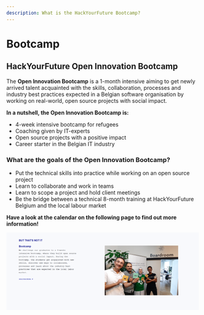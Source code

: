 ```yaml
---
description: What is the HackYourFuture Bootcamp?
---
```


# Bootcamp

## HackYourFuture Open Innovation Bootcamp

The **Open Innovation Bootcamp** is a 1-month intensive aiming to get newly arrived talent acquainted with the skills, collaboration, processes and industry best practices expected in a Belgian software organisation by working on real-world, open source projects with social impact. 

**In a nutshell, the Open Innovation Bootcamp is:**

* 4-week intensive bootcamp for refugees
* Coaching given by IT-experts
* Open source projects with a positive impact
* Career starter in the Belgian IT industry

### **What are the goals of the Open Innovation Bootcamp?**

* Put the technical skills into practice while working on an open source project
* Learn to collaborate and work in teams
* Learn to scope a project and hold client meetings
* Be the bridge between a technical 8-month training at HackYourFuture Belgium and the local labour market

**Have a look at the calendar on the following page to find out more information!**

![A group of student during a bootcamp \(July 2020\)](../../.gitbook/assets/bootcamp.png)

